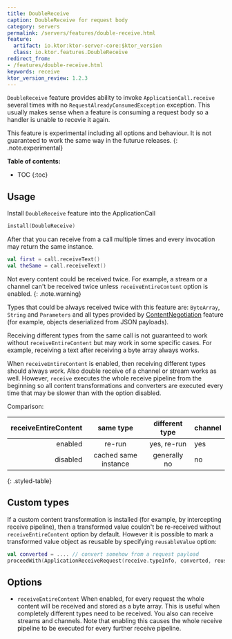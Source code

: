 ```yaml
---
title: DoubleReceive
caption: DoubleReceive for request body
category: servers
permalink: /servers/features/double-receive.html
feature:
  artifact: io.ktor:ktor-server-core:$ktor_version
  class: io.ktor.features.DoubleReceive
redirect_from:
- /features/double-receive.html
keywords: receive
ktor_version_review: 1.2.3
---
```


`DoubleReceive` feature provides ability to invoke `ApplicationCall.receive` several times with no `RequestAlreadyConsumedException` exception. This usually makes sense when a feature is consuming a request body
so a handler is unable to recevie it again.

This feature is experimental including all options and behaviour. It is not guaranteed to work the same way in the futurue releases.
{: .note.experimental}

**Table of contents:**

* TOC
{:toc}

## Usage

Install `DoubleReceive` feature into the ApplicationCall

```kotlin
install(DoubleReceive)
```

After that you can receive from a call multiple times and every invocation may return the same instance.

```kotlin
val first = call.receiveText()
val theSame = call.receiveText()
```

Not every content could be received twice. For example, a stream or a channel can't be received twice unless `receiveEntireContent` option is enabled.
{: .note.warning}

Types that could be always received twice with this feature are: `ByteArray`, `String` and `Parameters` and all types provided by [ContentNegotiation](/servers/features/content-negotiation.html) feature (for example, objects deserialized from JSON payloads).

Receiving different types from the same call is not guaranteed to work without `receiveEntireContent` but may work in some specific cases. For example, receiving a text after receiving a byte array always works.

When `receiveEntireContent` is enabled, then receiving different types should always work. Also double receive of a channel or stream works as well. However,
`receive` executes the whole receive pipeline from the beginning so all content transformations and converters are executed every time that may be slower than with the option disabled.

Comparison:

| receiveEntireContent |same type|different type|channel|
|---------:|:-------:|:------------:|:------|
| enabled  |re-run   |yes, re-run    | yes   |
| disabled |cached same instance|generally no|no|
{: .styled-table}

## Custom types

If a custom content transformation is installed (for example, by intercepting receive pipeline), then a transformed value couldn't be re-received without `receiveEntireContent` option by default. However it is possible to mark a transformed value object as reusable by specifying `reusableValue` option:

```kotlin
val converted = .... // convert somehow from a request payload
proceedWith(ApplicationReceiveRequest(receive.typeInfo, converted, reusableValue = true))
```

## Options

- `receiveEntireContent` When enabled, for every request the whole content will be received and stored as a byte array. This is useful when completely different types need to be received. You also can receive streams and channels. Note that enabling this causes the whole receive pipeline to be executed for every further receive pipeline.
